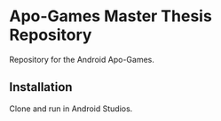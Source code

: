 # Apo-Games Master Thesis Repository
Repository for the Android Apo-Games.

## Installation

Clone and run in Android Studios.

